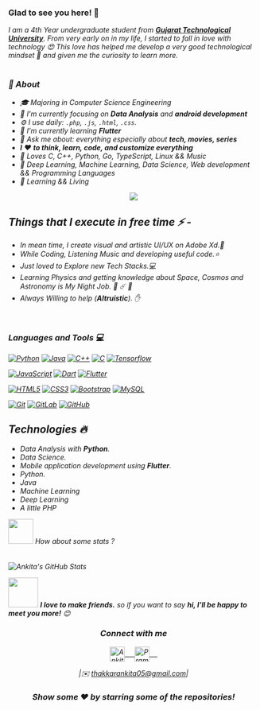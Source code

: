 
### Glad to see you here! 🤩 

<em>I am a 4th Year undergraduate student from <a href="https://www.gtu.ac.in/"><b>Gujarat Technological University</b></a>. From very early on in my life, I started to fall in love with technology 😍 This love has helped me develop a very good technological mindset 🧠 and given me the curiosity to learn more. 
 <br/>
 <br/>


### 🚀 About
- 🎓 Majoring in Computer Science Engineering
- 👀 I'm currently focusing on **Data Analysis** and **android development**
- ⚙️ I use daily: `.php`, `.js`, `.html`, `.css`.
- 🔭 I'm currently learning **Flutter**
- 💬 Ask me about: everything especially about **tech, movies, series**
- **I** ❤️ **to think, learn, code, and customize everything**
- 🌱 Loves C, C++, Python, Go, TypeScript, Linux && Music
- 🔭 Deep Learning, Machine Learning, Data Science, Web development && Programming Languages
- 📒 Learning && Living


<center>
 <img align="center" src="https://github.com/rajput2107/rajput2107/blob/master/Assets/Rocket.gif"> 
</center>


## Things that I execute in free time ⚡ -  
  - In mean time, I create visual and artistic UI/UX on Adobe Xd.🌱
  - While Coding, Listening Music and developing useful code.⭐️
  - Just loved to Explore new Tech Stacks.💻
  - Learning Physics and getting knowledge about Space, Cosmos and Astronomy is My Night Job. 🌌 ☄️ 🔭
  - Always Willing to help (**Altruistic**). ✋ 

<br/>
   

### Languages and Tools :computer:

[![Python](https://img.shields.io/badge/-Python-black?style=flat&logo=python&link=https://github.com/hritik5102)](https://github.com/Ahana001) [![Java](https://img.shields.io/badge/Java-orange?style=flat&logo=java&logoColor=white&link=https://github.com/hritik5102)](https://github.com/Ahana001) [![C++](https://img.shields.io/badge/-C++-00599C?style=flat&logo=c++&link=https://github.com/hritik5102)](https://github.com/Ahana001) [![C](https://img.shields.io/badge/-A8B9CC?style=flat&logo=c&logoColor=white&link=https://github.com/hritik5102)](https://github.com/Ahana001) [![Tensorflow](https://img.shields.io/badge/-Tensorflow-gray?style=flat&logo=tensorflow&link=https://github.com/hritik5102)](https://github.com/Ahana001) 

[![JavaScript](https://img.shields.io/badge/-JavaScript-black?style=flat&logo=javascript&link=https://github.com/hritik5102)](https://github.com/Ahana001) [![Dart](https://img.shields.io/badge/-Dart-0175C2?style=flat&logo=dart&link=https://github.com/hritik5102)](https://github.com/Ahana001) [![Flutter](https://img.shields.io/badge/-Flutter-02569B?style=flat&logo=flutter&link=https://github.com/hritik5102)](https://github.com/Ahana001)

[![HTML5](https://img.shields.io/badge/-HTML5-E34F26?style=flat&logo=html5&logoColor=white&link=https://github.com/hritik5102)](https://github.com/Ahana001) [![CSS3](https://img.shields.io/badge/-CSS3-1572B6?style=flat&logo=css3&link=https://github.com/hritik5102)](https://github.com/Ahana001) [![Bootstrap](https://img.shields.io/badge/-Bootstrap-563D7C?style=flat&logo=bootstrap&link=https://github.com/hritik5102)](https://github.com/Ahana001) [![MySQL](https://img.shields.io/badge/-MySQL-black?style=flat&logo=mysql&link=https://github.com/hritik5102)](https://github.com/Ahana001)

[![Git](https://img.shields.io/badge/-Git-black?style=flat&logo=git&link=https://github.com/hritik5102)](https://github.com/Ahana001) [![GitLab](https://img.shields.io/badge/-GitLab-FCA121?style=flat&logo=gitlab&link=https://github.com/hritik5102)](https://gitlab.com/Ahana001) [![GitHub](https://img.shields.io/badge/-GitHub-181717?style=flat&logo=github&link=https://github.com/hritik5102)](https://github.com/Ahana001)


## Technologies :fire:
- Data Analysis with **Python**.
- Data Science.
- Mobile application development using **Flutter**.
- Python.
- Java
- Machine Learning
- Deep Learning
- A little PHP


<img src="https://media.giphy.com/media/VgCDAzcKvsR6OM0uWg/giphy.gif" width="50"> How about some stats ?
<br/>
<br/>    
![Ankita's GitHub Stats](https://github-readme-stats.vercel.app/api?username=Ahana001&hide=["stars"]&show_icons=true)



<img src="https://media.giphy.com/media/LnQjpWaON8nhr21vNW/giphy.gif" width="60"> <em><b>I love to make friends.</b> so if you want to say <b>hi, I'll be happy to meet you more!</b> 😊</em>

<div align="center">
  <h3 align="center">Connect with me</h3> 
</div>
<p align="center">
 <a href="https://www.instagram.com/thakkarankita0501/" target="blank">
  <img align="center" alt="Ankita's Instagram" width="30px" src="https://www.vectorlogo.zone/logos/instagram/instagram-icon.svg" /> &nbsp; &nbsp;
 </a>
 <a href="https://twitter.com/Ankita050105" target="blank">
  <img align="center" alt="Pramod's Twitter" width="30px" src="https://www.vectorlogo.zone/logos/twitter/twitter-official.svg" /> &nbsp; &nbsp;
 </a> 
<div align="center">

|✉️ *thakkarankita05@gmail.com*|

### Show some ❤️ by starring some of the repositories!

</div>